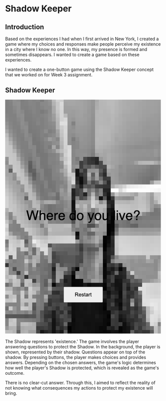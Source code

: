 # Shadow Keeper

## Introduction

Based on the experiences I had when I first arrived in New York, I created a game where my choices and responses make people perceive my existence in a city where I know no one. In this way, my presence is formed and sometimes disappears. I wanted to create a game based on these experiences.

I wanted to create a one-button game using the Shadow Keeper concept that we worked on for Week 3 assignment.

## Shadow Keeper

![None](sketch.png "sketch")

The Shadow represents 'existence.' The game involves the player answering questions to protect the Shadow. In the background, the player is shown, represented by their shadow. Questions appear on top of the shadow. By pressing buttons, the player makes choices and provides answers. Depending on the chosen answers, the game's logic determines how well the player's Shadow is protected, which is revealed as the game's outcome.

There is no clear-cut answer. Through this, I aimed to reflect the reality of not knowing what consequences my actions to protect my existence will bring.
